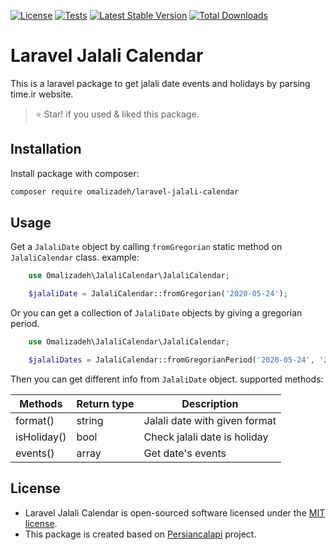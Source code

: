 [![License](http://poser.pugx.org/omalizadeh/laravel-jalali-calendar/license)](https://packagist.org/packages/omalizadeh/laravel-jalali-calendar)
[![Tests](https://github.com/omalizadeh/laravel-jalali-calendar/actions/workflows/tests.yml/badge.svg)](https://github.com/omalizadeh/laravel-jalali-calendar/actions/workflows/tests.yml)
[![Latest Stable Version](http://poser.pugx.org/omalizadeh/laravel-jalali-calendar/v)](https://packagist.org/packages/omalizadeh/laravel-jalali-calendar)
[![Total Downloads](http://poser.pugx.org/omalizadeh/laravel-jalali-calendar/downloads)](https://packagist.org/packages/omalizadeh/laravel-jalali-calendar)

# Laravel Jalali Calendar

This is a laravel package to get jalali date events and holidays by parsing time.ir website.

> ⭐ Star! if you used & liked this package.

## Installation

Install package with composer:

```bash
composer require omalizadeh/laravel-jalali-calendar
```

## Usage

Get a `JalaliDate` object by calling `fromGregorian` static method on `JalaliCalendar` class. example:

```php
    use Omalizadeh\JalaliCalendar\JalaliCalendar;

    $jalaliDate = JalaliCalendar::fromGregorian('2020-05-24');
```

Or you can get a collection of `JalaliDate` objects by giving a gregorian period.

```php
    use Omalizadeh\JalaliCalendar\JalaliCalendar;

    $jalaliDates = JalaliCalendar::fromGregorianPeriod('2020-05-24', '2020-05-28');
```

Then you can get different info from `JalaliDate` object. supported methods:

| Methods   | Return type   | Description      |
| --------- | ------------- | ---------------------|
| format() | string        | Jalali date with given format|
| isHoliday() | bool        | Check jalali date is holiday|
| events() | array        | Get date's events|

## License

- Laravel Jalali Calendar is open-sourced software licensed under the [MIT license](LICENSE).
- This package is created based on [Persiancalapi](https://github.com/hpez/persiancalapi) project.
